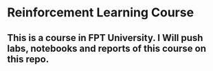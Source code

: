 # Reinforcement Learning Course
## This is a course in FPT University. I Will push labs, notebooks and reports of this course on this repo.
